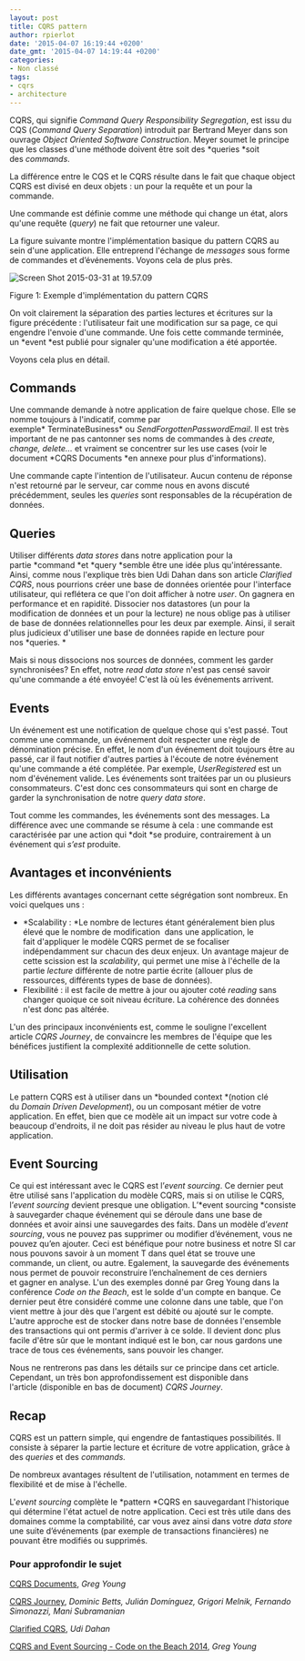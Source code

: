 ```yaml
---
layout: post
title: CQRS pattern
author: rpierlot
date: '2015-04-07 16:19:44 +0200'
date_gmt: '2015-04-07 14:19:44 +0200'
categories:
- Non classé
tags:
- cqrs
- architecture
---
```


CQRS, qui signifie *Command* *Query Responsibility Segregation*, est issu du CQS (*Command Query Separation*) introduit par Bertrand Meyer dans son ouvrage *Object Oriented Software Construction*. Meyer soumet le principe que les classes d'une méthode doivent être soit des *queries *soit des *commands*.

La différence entre le CQS et le CQRS résulte dans le fait que chaque object CQRS est divisé en deux objets : un pour la requête et un pour la commande.

Une commande est définie comme une méthode qui change un état, alors qu'une requête (*query*) ne fait que retourner une valeur.

La figure suivante montre l'implémentation basique du pattern CQRS au sein d'une application. Elle entreprend l'échange de *messages* sous forme de commandes et d’événements. Voyons cela de plus près.

![Screen Shot 2015-03-31 at 19.57.09](http://blog.eleven-labs.com/wp-content/uploads/2015/03/Screen-Shot-2015-03-31-at-19.57.09.png)

Figure 1: Exemple d'implémentation du pattern CQRS

On voit clairement la séparation des parties lectures et écritures sur la figure précédente : l'utilisateur fait une modification sur sa page, ce qui engendre l'envoie d'une commande. Une fois cette commande terminée, un *event *est publié pour signaler qu'une modification a été apportée.

Voyons cela plus en détail.

Commands
--------

Une commande demande à notre application de faire quelque chose. Elle se nomme toujours à l'indicatif, comme par exemple* TerminateBusiness* ou *SendForgottenPasswordEmail*. Il est très important de ne pas cantonner ses noms de commandes à des *create, change, delete...* et vraiment se concentrer sur les use cases (voir le document *CQRS Documents *en annexe pour plus d'informations).

Une commande capte l'intention de l'utilisateur. Aucun contenu de réponse n'est retourné par le serveur, car comme nous en avons discuté précédemment, seules les *queries* sont responsables de la récupération de données.

Queries
-------

Utiliser différents *data stores* dans notre application pour la partie *command *et *query *semble être une idée plus qu'intéressante. Ainsi, comme nous l'explique très bien Udi Dahan dans son article *Clarified CQRS*, nous pourrions créer une base de données orientée pour l'interface utilisateur, qui reflétera ce que l'on doit afficher à notre *user*. On gagnera en performance et en rapidité.
Dissocier nos datastores (un pour la modification de données et un pour la lecture) ne nous oblige pas à utiliser de base de données relationnelles pour les deux par exemple. Ainsi, il serait plus judicieux d'utiliser une base de données rapide en lecture pour nos *queries. *

Mais si nous dissocions nos sources de données, comment les garder synchronisées? En effet, notre *read data store* n'est pas censé savoir qu'une commande a été envoyée! C'est là où les événements arrivent.

Events
------

Un événement est une notification de quelque chose qui s'est passé. Tout comme une commande, un événement doit respecter une règle de dénomination précise. En effet, le nom d'un événement doit toujours être au passé, car il faut notifier d'autres parties à l'écoute de notre événement qu'une commande a été complétée. Par exemple, *UserRegistered* est un nom d'événement valide.
Les événements sont traitées par un ou plusieurs consommateurs. C'est donc ces consommateurs qui sont en charge de garder la synchronisation de notre *query data store*.

Tout comme les commandes, les événements sont des messages. La différence avec une commande se résume à cela : une commande est caractérisée par une action qui *doit *se produire, contrairement à un événement qui *s’est* produite.

Avantages et inconvénients
--------------------------

Les différents avantages concernant cette ségrégation sont nombreux. En voici quelques uns :

-   *Scalability : *Le nombre de lectures étant généralement bien plus élevé que le nombre de modification  dans une application, le fait d'appliquer le modèle CQRS permet de se focaliser indépendamment sur chacun des deux enjeux. Un avantage majeur de cette scission est la *scalability*, qui permet une mise à l'échelle de la partie *lecture* différente de notre partie écrite (allouer plus de ressources, différents types de base de données).
-   Flexibilité : il est facile de mettre à jour ou ajouter coté *reading* sans changer quoique ce soit niveau écriture. La cohérence des données n'est donc pas altérée.

L'un des principaux inconvénients est, comme le souligne l'excellent article *CQRS Journey*, de convaincre les membres de l'équipe que les bénéfices justifient la complexité additionnelle de cette solution.

Utilisation
-----------

Le pattern CQRS est à utiliser dans un *bounded context *(notion clé du *Domain Driven Development*), ou un composant métier de votre application. En effet, bien que ce modèle ait un impact sur votre code à beaucoup d'endroits, il ne doit pas résider au niveau le plus haut de votre application.

Event Sourcing
--------------

Ce qui est intéressant avec le CQRS est l’*event sourcing*. Ce dernier peut être utilisé sans l'application du modèle CQRS, mais si on utilise le CQRS, l’*event sourcing* devient presque une obligation.
L’*event sourcing *consiste à sauvegarder chaque événement qui se déroule dans une base de données et avoir ainsi une sauvegardes des faits. Dans un modèle d’*event sourcing*, vous ne pouvez pas supprimer ou modifier d’événement, vous ne pouvez qu’en ajouter. Ceci est bénéfique pour notre business et notre SI car nous pouvons savoir à un moment T dans quel état se trouve une commande, un client, ou autre. Egalement, la sauvegarde des événements nous permet de pouvoir reconstruire l’enchaînement de ces derniers et gagner en analyse.
L'un des exemples donné par Greg Young dans la conférence *Code on the Beach*, est le solde d'un compte en banque. Ce dernier peut être considéré comme une colonne dans une table, que l'on vient mettre à jour dès que l'argent est débité ou ajouté sur le compte. L'autre approche est de stocker dans notre base de données l'ensemble des transactions qui ont permis d'arriver à ce solde. Il devient donc plus facile d'être sûr que le montant indiqué est le bon, car nous gardons une trace de tous ces événements, sans pouvoir les changer.

Nous ne rentrerons pas dans les détails sur ce principe dans cet article. Cependant, un très bon approfondissement est disponible dans l'article (disponible en bas de document) *CQRS Journey*.

Recap
-----

CQRS est un pattern simple, qui engendre de fantastiques possibilités. Il consiste à séparer la partie lecture et écriture de votre application, grâce à des *queries* et des *commands.*

De nombreux avantages résultent de l'utilisation, notamment en termes de flexibilité et de mise à l'échelle.

L'*event sourcing* complète le *pattern *CQRS en sauvegardant l'historique qui détermine l'état actuel de notre application. Ceci est très utile dans des domaines comme la comptabilité, car vous avez ainsi dans votre *data store* une suite d’événements (par exemple de transactions financières) ne pouvant être modifiés ou supprimés.

### Pour approfondir le sujet

[CQRS Documents](https://cqrs.files.wordpress.com/2010/11/cqrs_documents.pdf "CQRS Documents"), *Greg Young*

[CQRS Journey](https://msdn.microsoft.com/en-us/library/jj554200.aspx "Exploring CQRS and Event Sourcing"), *Dominic Betts, Julián Domínguez, Grigori Melnik, Fernando Simonazzi, Mani Subramanian*

[Clarified CQRS](http://www.udidahan.com/2009/12/09/clarified-cqrs/), *Udi Dahan*

[CQRS and Event Sourcing - Code on the Beach 2014](https://www.youtube.com/watch?v=JHGkaShoyNs), *Greg Young*
